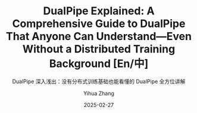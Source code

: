 ---
layout:     post_lang
title:      "DualPipe Explained: A Comprehensive Guide to DualPipe That Anyone Can Understand—Even Without a Distributed Training Background [En/中]"
subtitle:   "DualPipe 深入浅出：没有分布式训练基础也能看懂的 DualPipe 全方位讲解"
date:       2025-02-27
author:     "Yihua Zhang"
header-img: "img/in-post/2025-02-27-dualpipe/bg.jpg"
catalog: true
tags:
   - Efficient AI

content_en: "posts/2025-02-27-dualpipe_en.md"
content_zh: "posts/2025-02-27-dualpipe_zh.md"
---